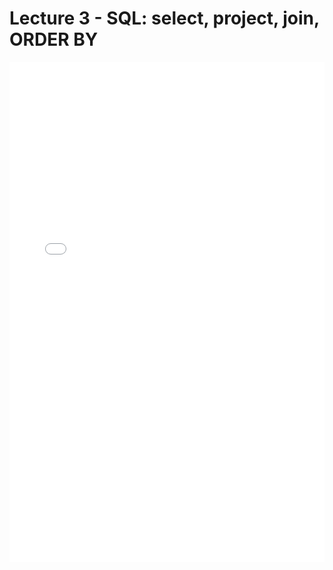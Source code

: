 # Lecture 3 - SQL: select, project, join, ORDER BY

<iframe src="../data_540_sql_lecture3.pdf" width="100%" height="800px" frameBorder="0"> </iframe>